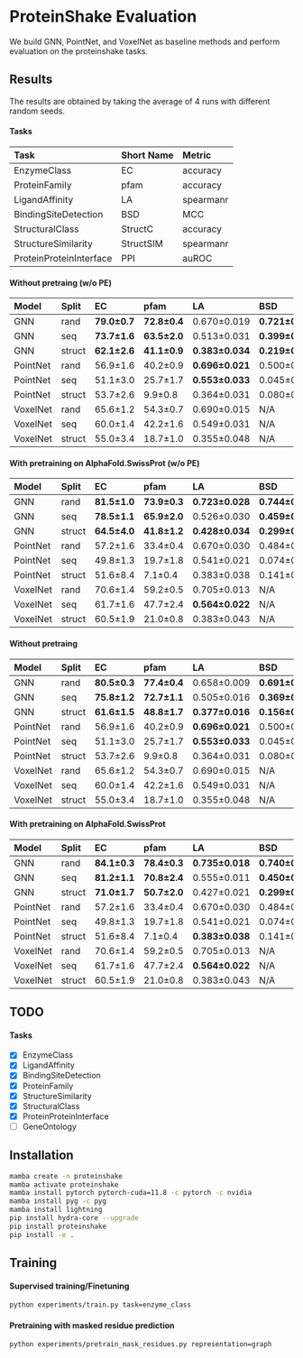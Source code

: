 # ProteinShake Evaluation

We build GNN, PointNet, and VoxelNet as baseline methods and perform evaluation on the proteinshake tasks.

## Results

The results are obtained by taking the average of 4 runs with different random seeds.

#### Tasks

| Task                    | Short Name | Metric    |
|:------------------------|:-----------|:----------|
| EnzymeClass             | EC         | accuracy  |
| ProteinFamily           | pfam       | accuracy  |
| LigandAffinity          | LA         | spearmanr |
| BindingSiteDetection    | BSD        | MCC       |
| StructuralClass         | StructC    | accuracy  |
| StructureSimilarity     | StructSIM  | spearmanr |
| ProteinProteinInterface | PPI        | auROC     |


#### Without pretraing (w/o PE)

| Model    | Split  | EC           | pfam         | LA              | BSD             | StructC      | StructSIM       | PPI             |
|:---------|:-------|:-------------|:-------------|:----------------|:----------------|:-------------|:----------------|:----------------|
| GNN      | rand   | __79.0±0.7__ | __72.8±0.4__ | 0.670±0.019     | __0.721±0.010__ | __49.5±1.2__ | 0.598±0.018     | __0.592±0.009__ |
| GNN      | seq    | __73.7±1.6__ | __63.5±2.0__ | 0.513±0.031     | __0.399±0.020__ | __50.3±0.4__ | __0.663±0.016__ | __0.598±0.003__ |
| GNN      | struct | __62.1±2.6__ | __41.1±0.9__ | __0.383±0.034__ | __0.219±0.022__ | __41.5±1.5__ | 0.518±0.010     | __0.500±0.018__ |
| PointNet | rand   | 56.9±1.6     | 40.2±0.9     | __0.696±0.021__ | 0.500±0.007     | 10.0±1.0     |                 | 0.512±0.030     |
| PointNet | seq    | 51.1±3.0     | 25.7±1.7     | __0.553±0.033__ | 0.045±0.053     | 8.6±0.9      |                 | 0.530±0.016     |
| PointNet | struct | 53.7±2.6     | 9.9±0.8      | 0.364±0.031     | 0.080±0.056     | 3.4±1.4      |                 | 0.483±0.029     |
| VoxelNet | rand   | 65.6±1.2     | 54.3±0.7     | 0.690±0.015     | N/A             | 22.1±1.4     | __0.620±0.010__ | N/A             |
| VoxelNet | seq    | 60.0±1.4     | 42.2±1.6     | 0.549±0.031     | N/A             | 21.6±1.2     | 0.644±0.008     | N/A             |
| VoxelNet | struct | 55.0±3.4     | 18.7±1.0     | 0.355±0.048     | N/A             | 15.8±1.2     | __0.573±0.007__ | N/A             |

#### With pretraining on AlphaFold.SwissProt (w/o PE)

| Model    | Split  | EC           | pfam         | LA              | BSD             | StructC      | StructSIM       | PPI             |
|:---------|:-------|:-------------|:-------------|:----------------|:----------------|:-------------|:----------------|:----------------|
| GNN      | rand   | __81.5±1.0__ | __73.9±0.3__ | __0.723±0.028__ | __0.744±0.003__ | __49.8±0.7__ | __0.640±0.010__ | __0.577±0.010__ |
| GNN      | seq    | __78.5±1.1__ | __65.9±2.0__ | 0.526±0.030     | __0.459±0.008__ | __51.4±1.1__ | __0.699±0.007__ | __0.587±0.010__ |
| GNN      | struct | __64.5±4.0__ | __41.8±1.2__ | __0.428±0.034__ | __0.299±0.023__ | __46.7±0.9__ | __0.587±0.003__ | __0.509±0.011__ |
| PointNet | rand   | 57.2±1.6     | 33.4±0.4     | 0.670±0.030     | 0.484±0.013     | 8.9±0.9      |                 | 0.517±0.013     |
| PointNet | seq    | 49.8±1.3     | 19.7±1.8     | 0.541±0.021     | 0.074±0.070     | 6.9±0.8      |                 | 0.522±0.007     |
| PointNet | struct | 51.6±8.4     | 7.1±0.4      | 0.383±0.038     | 0.141±0.013     | 5.2±0.6      |                 | 0.494±0.008     |
| VoxelNet | rand   | 70.6±1.4     | 59.2±0.5     | 0.705±0.013     | N/A             | 28.4±0.9     | 0.620±0.010     | N/A             |
| VoxelNet | seq    | 61.7±1.6     | 47.7±2.4     | __0.564±0.022__ | N/A             | 26.1±1.1     | 0.680±0.007     | N/A             |
| VoxelNet | struct | 60.5±1.9     | 21.0±0.8     | 0.383±0.043     | N/A             | 18.4±0.3     | 0.571±0.009     | N/A             |


#### Without pretraing

| Model    | Split  | EC           | pfam         | LA              | BSD             | StructC      | StructSIM   | PPI             |
|:---------|:-------|:-------------|:-------------|:----------------|:----------------|:-------------|:------------|:----------------|
| GNN      | rand   | __80.5±0.3__ | __77.4±0.4__ | 0.658±0.009     | __0.691±0.015__ | __55.3±0.6__ | 0.696±0.001 | __0.572±0.006__ |
| GNN      | seq    | __75.8±1.2__ | __72.7±1.1__ | 0.505±0.016     | __0.369±0.017__ | __59.5±1.2__ | 0.744±0.005 | __0.578±0.008__ |
| GNN      | struct | __61.6±1.5__ | __48.8±1.7__ | __0.377±0.016__ | __0.156±0.020__ | __55.9±2.4__ | 0.634±0.006 | __0.499±0.005__ |
| PointNet | rand   | 56.9±1.6     | 40.2±0.9     | __0.696±0.021__ | 0.500±0.007     | 10.0±1.0     |             | 0.512±0.030     |
| PointNet | seq    | 51.1±3.0     | 25.7±1.7     | __0.553±0.033__ | 0.045±0.053     | 8.6±0.9      |             | 0.530±0.016     |
| PointNet | struct | 53.7±2.6     | 9.9±0.8      | 0.364±0.031     | 0.080±0.056     | 3.4±1.4      |             | 0.483±0.029     |
| VoxelNet | rand   | 65.6±1.2     | 54.3±0.7     | 0.690±0.015     | N/A             | 22.1±1.4     | 0.620±0.010 | N/A             |
| VoxelNet | seq    | 60.0±1.4     | 42.2±1.6     | 0.549±0.031     | N/A             | 21.6±1.2     | 0.644±0.008 | N/A             |
| VoxelNet | struct | 55.0±3.4     | 18.7±1.0     | 0.355±0.048     | N/A             | 15.8±1.2     | 0.573±0.007 | N/A             |

#### With pretraining on AlphaFold.SwissProt

| Model    | Split  | EC           | pfam         | LA              | BSD             | StructC      | StructSIM   | PPI             |
|:---------|:-------|:-------------|:-------------|:----------------|:----------------|:-------------|:------------|:----------------|
| GNN      | rand   | __84.1±0.3__ | __78.4±0.3__ | __0.735±0.018__ | __0.740±0.003__ | __57.5±0.8__ | 0.720±0.002 | __0.573±0.009__ |
| GNN      | seq    | __81.2±1.1__ | __70.8±2.4__ | 0.555±0.011     | __0.450±0.010__ | __62.4±1.1__ | 0.767±0.001 | __0.599±0.006__ |
| GNN      | struct | __71.0±1.7__ | __50.7±2.0__ | 0.427±0.021     | __0.299±0.009__ | __61.6±0.9__ | 0.665±0.008 | __0.507±0.004__ |
| PointNet | rand   | 57.2±1.6     | 33.4±0.4     | 0.670±0.030     | 0.484±0.013     | 8.9±0.9      |             | 0.517±0.013     |
| PointNet | seq    | 49.8±1.3     | 19.7±1.8     | 0.541±0.021     | 0.074±0.070     | 6.9±0.8      |             | 0.522±0.007     |
| PointNet | struct | 51.6±8.4     | 7.1±0.4      | __0.383±0.038__ | 0.141±0.013     | 5.2±0.6      |             | 0.494±0.008     |
| VoxelNet | rand   | 70.6±1.4     | 59.2±0.5     | 0.705±0.013     | N/A             | 28.4±0.9     | 0.620±0.010 | N/A             |
| VoxelNet | seq    | 61.7±1.6     | 47.7±2.4     | __0.564±0.022__ | N/A             | 26.1±1.1     | 0.680±0.007 | N/A             |
| VoxelNet | struct | 60.5±1.9     | 21.0±0.8     | 0.383±0.043     | N/A             | 18.4±0.3     | 0.571±0.009 | N/A             |

## TODO

#### Tasks

- [x] EnzymeClass
- [x] LigandAffinity
- [x] BindingSiteDetection
- [x] ProteinFamily
- [x] StructureSimilarity
- [x] StructuralClass
- [x] ProteinProteinInterface
- [ ] GeneOntology

## Installation

```bash
mamba create -n proteinshake
mamba activate proteinshake
mamba install pytorch pytorch-cuda=11.8 -c pytorch -c nvidia
mamba install pyg -c pyg
mamba install lightning
pip install hydra-core --upgrade
pip install proteinshake
pip install -e .
```

## Training

#### Supervised training/Finetuning

```bash
python experiments/train.py task=enzyme_class
```

#### Pretraining with masked residue prediction

```bash
python experiments/pretrain_mask_residues.py representation=graph
```
